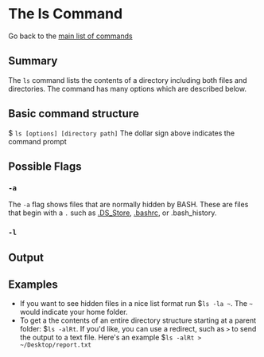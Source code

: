 # The ls Command
Go back to the [main list of commands](index.md)

## Summary 
The `ls` command lists the contents of a directory including both files and directories. The command has many options which are described below. 

## Basic command structure
$ `ls [options] [directory path]`
The dollar sign above indicates the command prompt

## Possible Flags

### `-a`
The `-a` flag shows files that are normally hidden by BASH. These are files that begin with a `.` such as [.DS_Store](https://en.wikipedia.org/wiki/.DS_Store), [.bashrc](https://en.wikipedia.org/wiki/Bash_(Unix_shell)#Startup_scripts), or .bash_history.

### `-l`

## Output

## Examples 
* If you want to see hidden files in a nice list format run $`ls -la ~`. The `~` would indicate your home folder.
* To get a the contents of an entire directory structure starting at a parent folder: $`ls -alRt`. If you'd like, you can use a redirect, such as `>` to send the output to a text file. Here's an example $`ls -alRt > ~/Desktop/report.txt`
